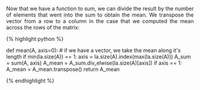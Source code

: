 <div style="text-align: justify">
<p>Now that we have a function to sum, we can divide the result by the number
of elements that went into the sum to obtain the mean. We transpose the vector
from a row to a column in the case that we computed the mean across the rows of
the matrix:</p>
</div>

{% highlight python %}

def mean(A, axis=0):
    # if we have a vector, we take the mean along it's length
    if min(la.size(A)) == 1:
        axis = la.size(A).index(max(la.size(A)))
    A_sum = sum(A, axis)
    A_mean = A_sum.div_elwise(la.size(A)[axis])
    if axis == 1:
        A_mean = A_mean.transpose()
    return A_mean

{% endhighlight %}
